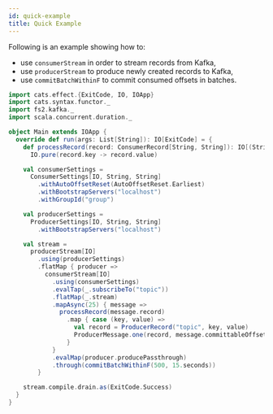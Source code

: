 ```yaml
---
id: quick-example
title: Quick Example
---
```


Following is an example showing how to:

- use `consumerStream` in order to stream records from Kafka,
- use `producerStream` to produce newly created records to Kafka,
- use `commitBatchWithinF` to commit consumed offsets in batches.

```scala mdoc
import cats.effect.{ExitCode, IO, IOApp}
import cats.syntax.functor._
import fs2.kafka._
import scala.concurrent.duration._

object Main extends IOApp {
  override def run(args: List[String]): IO[ExitCode] = {
    def processRecord(record: ConsumerRecord[String, String]): IO[(String, String)] =
      IO.pure(record.key -> record.value)

    val consumerSettings =
      ConsumerSettings[IO, String, String]
        .withAutoOffsetReset(AutoOffsetReset.Earliest)
        .withBootstrapServers("localhost")
        .withGroupId("group")

    val producerSettings =
      ProducerSettings[IO, String, String]
        .withBootstrapServers("localhost")

    val stream =
      producerStream[IO]
        .using(producerSettings)
        .flatMap { producer =>
          consumerStream[IO]
            .using(consumerSettings)
            .evalTap(_.subscribeTo("topic"))
            .flatMap(_.stream)
            .mapAsync(25) { message =>
              processRecord(message.record)
                .map { case (key, value) =>
                  val record = ProducerRecord("topic", key, value)
                  ProducerMessage.one(record, message.committableOffset)
                }
            }
            .evalMap(producer.producePassthrough)
            .through(commitBatchWithinF(500, 15.seconds))
        }

    stream.compile.drain.as(ExitCode.Success)
  }
}
```
